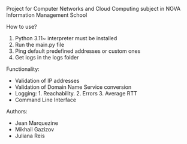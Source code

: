 Project for Computer Networks and Cloud Computing subject in NOVA Information Management School

How to use?
1. Python 3.11~ interpreter must be installed
2. Run the main.py file
3. Ping default predefined addresses or custom ones
4. Get logs in the logs folder

Functionality:
- Validation of IP addresses
- Validation of Domain Name Service conversion
- Logging: 1. Reachability. 2. Errors 3. Average RTT
- Command Line Interface

Authors:
- Jean Marquezine 
- Mikhail Gazizov 
- Juliana Reis
